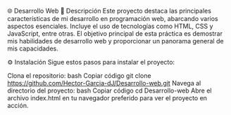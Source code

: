 🌐 Desarrollo Web
📄 Descripción
Este proyecto destaca las principales características de mi desarrollo en programación web, abarcando varios aspectos esenciales. Incluye el uso de tecnologías como HTML, CSS y JavaScript, entre otras. El objetivo principal de esta práctica es demostrar mis habilidades de desarrollo web y proporcionar un panorama general de mis capacidades.

⚙️ Instalación
Sigue estos pasos para instalar el proyecto:

Clona el repositorio:
bash
Copiar código
git clone https://github.com/Hector-Garcia-dJ/Desarrollo-web.git
Navega al directorio del proyecto:
bash
Copiar código
cd Desarrollo-web
Abre el archivo index.html en tu navegador preferido para ver el proyecto en acción.
